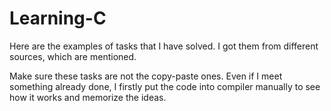 # Learning-C
Here are the examples of tasks that I have solved.
I got them from different sources, which are mentioned.

Make sure these tasks are not the copy-paste ones.
Even if I meet something already done, I firstly put the code into compiler manually to see how it works and memorize the ideas.

